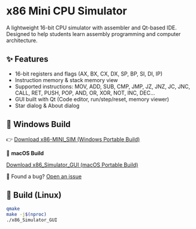 # x86 Mini CPU Simulator

A lightweight 16-bit CPU simulator with assembler and Qt-based IDE.  
Designed to help students learn assembly programming and computer architecture.

## ✨ Features
- 16-bit registers and flags (AX, BX, CX, DX, SP, BP, SI, DI, IP)
- Instruction memory & stack memory view
- Supported instructions: MOV, ADD, SUB, CMP, JMP, JZ, JNZ, JC, JNC, CALL, RET, PUSH, POP, AND, OR, XOR, NOT, INC, DEC...
- GUI built with Qt (Code editor, run/step/reset, memory viewer)
- Star dialog & About dialog

## 🚀 Windows Build
👉 [Download x86-MINI_SIM (Windows Portable Build)](https://github.com/B1gF1sh/x86-MINI_SIM/releases/download/v1.0.0/x86-MINI_SIM.zip)

🧠 **macOS Build**

[Download x86_Simulator_GUI (macOS Portable Build)](https://github.com/B1gF1sh/x86-MINI_SIM/releases/latest)


🐞 Found a bug? [Open an issue](https://github.com/B1gF1sh/x86-MINI_SIM/issues)


## 🚀 Build (Linux)
```bash
qmake
make -j$(nproc)
./x86_Simulator_GUI

